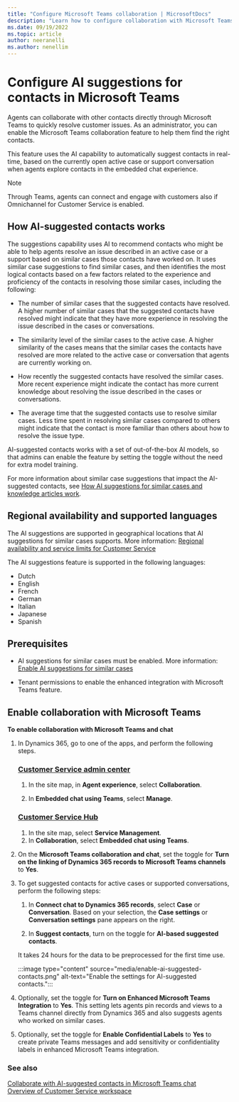 ```yaml
---
title: "Configure Microsoft Teams collaboration | MicrosoftDocs"
description: "Learn how to configure collaboration with Microsoft Teams in Customer Service."
ms.date: 09/19/2022
ms.topic: article
author: neeranelli
ms.author: nenellim
---
```


# Configure AI suggestions for contacts in Microsoft Teams

Agents can collaborate with other contacts directly through Microsoft Teams to quickly resolve customer issues. As an administrator, you can enable the Microsoft Teams collaboration feature to help them find the right contacts.

This feature uses the AI capability to automatically suggest contacts in real-time, based on the currently open active case or support conversation when agents explore contacts in the embedded chat experience.

> [!NOTE]
> Through Teams, agents can connect and engage with customers also if Omnichannel for Customer Service is enabled.

## How AI-suggested contacts works

The suggestions capability uses AI to recommend contacts who might be able to help agents resolve an issue described in an active case or a support based on similar cases those contacts have worked on. It uses similar case suggestions to find similar cases, and then identifies the most logical contacts based on a few factors related to the experience and proficiency of the contacts in resolving those similar cases, including the following:

- The number of similar cases that the suggested contacts have resolved. A higher number of similar cases that the suggested contacts have resolved might indicate that they have more experience in resolving the issue described in the cases or conversations.

- The similarity level of the similar cases to the active case. A higher similarity of the cases means that the similar cases the contacts have resolved are more related to the active case or conversation that agents are currently working on.

- How recently the suggested contacts have resolved the similar cases. More recent experience might indicate the contact has more current knowledge about resolving the issue described in the cases or conversations.

- The average time that the suggested contacts use to resolve similar cases. Less time spent in resolving similar cases compared to others might indicate that the contact is more familiar than others about how to resolve the issue type.

AI-suggested contacts works with a set of out-of-the-box AI models, so that admins can enable the feature by setting the toggle without the need for extra model training.

For more information about similar case suggestions that impact the AI-suggested contacts, see [How AI suggestions for similar cases and knowledge articles work](csw-enable-ai-suggested-cases-knowledge-articles.md#how-ai-suggestions-for-similar-cases-and-knowledge-articles-work).

## Regional availability and supported languages

The AI suggestions are supported in geographical locations that AI suggestions for similar cases supports. More information: [Regional availability and service limits for Customer Service](cs-region-availability-service-limits.md)

The AI suggestions feature is supported in the following languages:

- Dutch
- English
- French
- German
- Italian
- Japanese
- Spanish

## Prerequisites

- AI suggestions for similar cases must be enabled. More information: [Enable AI suggestions for similar cases](csw-enable-ai-suggested-cases-knowledge-articles.md)

- Tenant permissions to enable the enhanced integration with Microsoft Teams feature.

## Enable collaboration with Microsoft Teams


**To enable collaboration with Microsoft Teams and chat**

1. In Dynamics 365, go to one of the apps, and perform the following steps.

   ### [Customer Service admin center](#tab/customerserviceadmincenter)

    1. In the site map, in **Agent experience**, select **Collaboration**.
    
    1. In **Embedded chat using Teams**, select **Manage**.
   
   ### [Customer Service Hub](#tab/customerservicehub) 

    1. In the site map, select **Service Management**.
    2. In **Collaboration**, select **Embedded chat using Teams**.


1. On the **Microsoft Teams collaboration and chat**, set the toggle for **Turn on the linking of Dynamics 365 records to Microsoft Teams channels** to **Yes**.

1. To get suggested contacts for active cases or supported conversations, perform the following steps:
   
   1. In **Connect chat to Dynamics 365 records**, select **Case** or **Conversation**. Based on your selection, the **Case settings** or **Conversation settings** pane appears on the right.

   2. In **Suggest contacts**, turn on the toggle for **AI-based suggested contacts**.

    It takes 24 hours for the data to be preprocessed for the first time use.

    :::image type="content" source="media/enable-ai-suggested-contacts.png" alt-text="Enable the settings for AI-suggested contacts.":::

1. Optionally, set the toggle for **Turn on Enhanced Microsoft Teams Integration** to **Yes**. This setting lets agents pin records and views to a Teams channel directly from Dynamics 365 and also suggests agents who worked on similar cases.

1. Optionally, set the toggle for **Enable Confidential Labels** to **Yes** to create private Teams messages and add sensitivity or confidentiality labels in enhanced Microsoft Teams integration.


### See also

[Collaborate with AI-suggested contacts in Microsoft Teams chat](../use/use-ai-suggested-contacts-teams.md)  
[Overview of Customer Service workspace](../csw-overview.md)  

